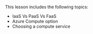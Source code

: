 

This lesson includes the following topics:

- IaaS Vs PaaS Vs FaaS
- Azure Compute option
- Choosing a compute service
